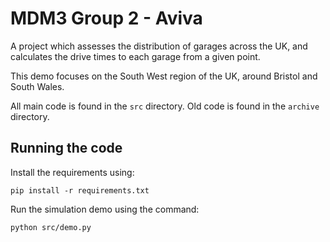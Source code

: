 # MDM3 Group 2 - Aviva
A project which assesses the distribution of garages across the UK, and calculates the drive times to each garage from a given point.

This demo focuses on the South West region of the UK, around Bristol and South Wales.

All main code is found in the `src` directory. Old code is found in the `archive` directory.

## Running the code
Install the requirements using:

```
pip install -r requirements.txt
```

Run the simulation demo using the command:

```
python src/demo.py
```
